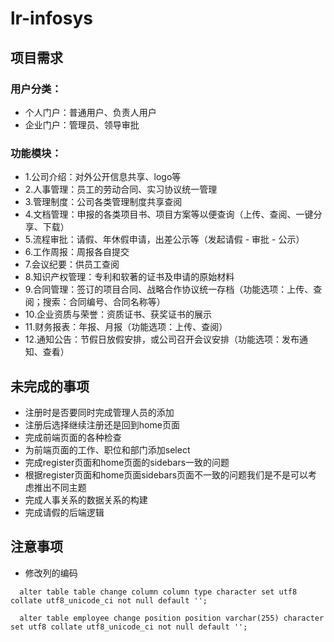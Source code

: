 # lr-infosys

## 项目需求

### 用户分类：
- 个人门户：普通用户、负责人用户
- 企业门户：管理员、领导审批

### 功能模块：

- 1.公司介绍：对外公开信息共享、logo等
- 2.人事管理：员工的劳动合同、实习协议统一管理
- 3.管理制度：公司各类管理制度共享查阅
- 4.文档管理：申报的各类项目书、项目方案等以便查询（上传、查阅、一键分享、下载）
- 5.流程审批：请假、年休假申请，出差公示等（发起请假 - 审批 - 公示）
- 6.工作周报：周报各自提交
- 7.会议纪要：供员工查阅
- 8.知识产权管理：专利和软著的证书及申请的原始材料
- 9.合同管理：签订的项目合同、战略合作协议统一存档（功能选项：上传、查阅；搜索：合同编号、合同名称等）
- 10.企业资质与荣誉：资质证书、获奖证书的展示
- 11.财务报表：年报、月报（功能选项：上传、查阅）
- 12.通知公告：节假日放假安排，或公司召开会议安排（功能选项：发布通知、查看）

## 未完成的事项
- 注册时是否要同时完成管理人员的添加
- 注册后选择继续注册还是回到home页面
- 完成前端页面的各种检查
- 为前端页面的工作、职位和部门添加select
- 完成register页面和home页面的sidebars一致的问题
- 根据register页面和home页面sidebars页面不一致的问题我们是不是可以考虑推出不同主题
- 完成人事关系的数据关系的构建
- 完成请假的后端逻辑

## 注意事项
- 修改列的编码
```
  alter table table change column column type character set utf8 collate utf8_unicode_ci not null default '';
  
  alter table employee change position position varchar(255) character set utf8 collate utf8_unicode_ci not null default '';
```
